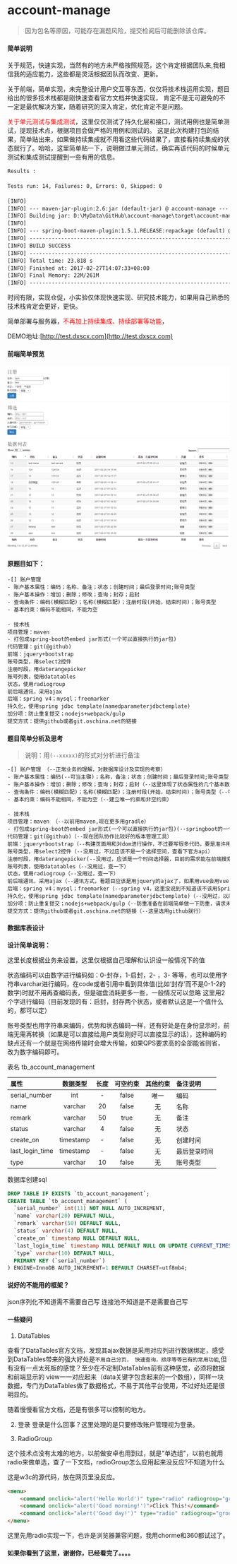 # account-manage
> 因为包名等原因，可能存在漏题风险，提交检阅后可能删除该仓库。

#### 简单说明

关于规范，快速实现，当然有的地方未严格按照规范，这个肯定根据团队来,我相信我的适应能力，这些都是灵活根据团队而改变、更新。

关于前端，简单实现，未完整设计用户交互等东西，仅仅将技术栈运用实现，题目给出的很多技术栈都是刚快速查看官方文档并快速实现，
肯定不是无可避免的不一定是最优解决方案，随着研究的深入肯定，优化肯定不是问题。

<font color="red">关于单元测试与集成测试</font>，这里仅仅测试了持久化层和接口，测试用例也是简单测试，提现技术点，根据项目会做严格的用例和测试的。
这是此次构建打包的结果，简单贴出来，如果做持续集成就不用看这些代码结果了，直接看持续集成的状态就行了。哈哈，这里简单贴一下，说明做过单元测试，确实再该代码的时候单元测试和集成测试提醒到一些有用的信息。
```html
Results :

Tests run: 14, Failures: 0, Errors: 0, Skipped: 0

[INFO]
[INFO] --- maven-jar-plugin:2.6:jar (default-jar) @ account-manage ---
[INFO] Building jar: D:\MyData\GitHub\account-manage\target\account-manage-0.0.1-SNAPSHOT.jar
[INFO]
[INFO] --- spring-boot-maven-plugin:1.5.1.RELEASE:repackage (default) @ account-manage ---
[INFO] ------------------------------------------------------------------------
[INFO] BUILD SUCCESS
[INFO] ------------------------------------------------------------------------
[INFO] Total time: 23.818 s
[INFO] Finished at: 2017-02-27T14:07:33+08:00
[INFO] Final Memory: 22M/261M
[INFO] ------------------------------------------------------------------------

```

时间有限，实现仓促，小实验仅体现快速实现、研究技术能力，如果用自己熟悉的技术栈肯定会更好，更快。

简单部署与服务器，<font color="red">不再加上持续集成、持续部署等功能</font>，

DEMO地址:[http://test.dxscx.com](http://test.dxscx.com)

#### **前端简单预览**

![简单预览](preview/preview.png)

#### **原题目如下**：
```html
-[] 账户管理
- 账户基本属性：编码；名称，备注；状态；创建时间；最后登录时间;账号类型
- 账户基本操作：增加；删除；修改；查询；封存；启封
- 查询条件：编码(模糊匹配)；名称(模糊匹配)；注册时段(开始，结束时间)；账号类型
- 基本约束：编码不能相同，不能为空

- 技术栈
项目管理：maven
- 打包成spring-boot的embed jar形式(一个可以直接执行的jar包)
代码管理：git(@github)
前端：jquery+bootstrap
账号类型，用select2控件
注册时段，用daterangepicker
账号列表，使用datatables
状态，使用radiogroup
前后端通讯，采用ajax
后端：spring v4；mysql；freemarker
持久化，使用spring jdbc template(namedparameterjdbctemplate)
加分项：防止重复提交；nodejs+webpack/gulp
提交方式：提供github或者git.oschina.net的链接
```

#### **题目简单分析及思考**
> 说明：用`(--xxxxx)`的形式对分析进行备注

```html
-[] 账户管理 （--正常业务的理解，对数据库设计及实现的考察）
- 账户基本属性：编码(--可当主键)；名称，备注；状态；创建时间；最后登录时间;账号类型
- 账户基本操作：增加；删除；修改；查询；封存；启封（--这里体现了状态属性的几个基本数据项）
- 查询条件：编码(模糊匹配)；名称(模糊匹配)；注册时段(开始，结束时间)；账号类型（--可以考虑在查询项建立索引，仅仅是考虑，根据业务需求来考量是否需要）
- 基本约束：编码不能相同，不能为空（--建立唯一约束和非空约束）

- 技术栈
项目管理：maven （--以前用maven,现在更多用gradle）
- 打包成spring-boot的embed jar形式(一个可以直接执行的jar包)(--springboot的一个优势，内嵌tomcat的fat jar,有方便部署等优势)
代码管理：git(@github)（--现在团队协作比较好的版本管理工具）
前端：jquery+bootstrap（--构建页面用和对dom进行操作，不过要写很多代码，要是准许用另外的框架我会用vue来做前端的数据，操作更灵活）
账号类型，用select2控件（--没用过，不过应该不是一个选择空间，查看下官方api）
注册时段，用daterangepicker(--没用过，应该是一个时间选择器，目前的需求能在前端搜索是用得到)
账号列表，使用datatables（--没用过，查一下）
状态，使用radiogroup（--没用过，查一下）
前后端通讯，采用ajax（--通讯方式，看题目应该是用jquery的ajax了，如果用vue会用vue resource或则另外的ajax通讯框架）
后端：spring v4；mysql；freemarker（--spring v4，这里没说到不知道该不该用SpringMVC，mysql好久没用，实习一直用的postgres,这里应该问题不大，freemaker没用过，一种模板技术，应该是和其他差不了多少。）
持久化，使用spring jdbc template(namedparameterjdbctemplate)（--没用过，以前看soring官方文档看到过，更多时候用JPA,这里我猜测不让用ORM工具主要是考察写SQL吧，不然我会用ORM写代码更快，这里也没说连接池问题，这个技术栈呢？）
加分项：防止重复提交；nodejs+webpack/gulp（--防重准备在前端简单做一下防重，请求未返回或者超时时间内会置灰相关按钮，对于nodejs和webpack等等一些这里也就不做了，这些工具知识了解和简单使用就不再弄了）
提交方式：提供github或者git.oschina.net的链接（--这里选用github就行）
```

#### **数据库表设计**

**设计简单说明：**

这里长度根据业务来设置，这里仅根据自己理解和认识设一般情况下的值

状态编码可以由数字进行编码如：0-封存，1-启封，2- ，3- 等等，也可以使用字符串varchar进行编码，在code或者引用中看到具体值(比如‘封存’而不是0-1-2的数字)时就不用再查编码表，但是磁盘消耗更多一些，一般情况可以忽略
这里用2个字进行编码（目前发现的有：启封，封存两个状态，或者默认这是一个值什么的，都可以定）

账号类型也用字符串来编码，优势和状态编码一样，还有好处是在身份显示时，前端无需再转换（如果是可以直接给用户类型刚好可以直接显示的话），这种编码的缺点还有一个就是在网络传输时会增大传输，如果QPS要求高的全部能省则省，改为数字编码即可。

表名 tb_account_management

| 属性 | 数据类型 | 长度 | 可空约束 | 其他约束 | 备注说明  |
|:----|:--------:|:-----:|:----:|:----:|:--------------|
| serial_number | int | - | false | 唯一 | 编码 |
| name | varchar | 20 | false | 无 | 名称 |
| remark | varchar | 50 | true | 无 | 备注 |
| status | varchar | 4 | false | 无 | 状态 |
| create_on | timestamp | - | false | 无 | 创建时间 |
| last_login_time | timestamp | - | false | 无 |最后登录时间 |
| type | varchar | 10 | false | 无 | 账号类型 |

数据库创建sql
```sql
DROP TABLE IF EXISTS `tb_account_management`;
CREATE TABLE `tb_account_management` (
  `serial_number` int(11) NOT NULL AUTO_INCREMENT,
  `name` varchar(20) DEFAULT NULL,
  `remark` varchar(50) DEFAULT NULL,
  `status` varchar(4) DEFAULT NULL,
  `create_on` timestamp NULL DEFAULT NULL,
  `last_login_time` timestamp NULL DEFAULT NULL ON UPDATE CURRENT_TIMESTAMP,
  `type` varchar(10) DEFAULT NULL,
  PRIMARY KEY (`serial_number`)
) ENGINE=InnoDB AUTO_INCREMENT=1 DEFAULT CHARSET=utf8mb4;
```


#### 说好的不能用的框架？
json序列化不知道需不需要自己写
连接池不知道是不是需要自己写

#### 一些疑问

1. DataTables

查看了DataTables官方文档，发现其ajax数据是采用对应列进行数据绑定，感受到DataTables带来的强大好处是`不用自己分页，
快速查询，排序等等已有的常用功能`,但有没有一点太死板的感觉？至少在不定制DataTables前有这种感觉，必须将数据和前端显示的
view一一对应起来（data关键字包含起来的一个数组），同样一块数据，专门为DataTables做了数据格式，不易于其他平台使用，不过好处还是很明显的。

随着慢慢看官方文档，还是有很多可以控制的地方。

2. 登录
登录是什么回事？这里处理的是只要修改账户管理视为登录。

3. RadioGroup

这个技术点没有太难的地方，以前做安卓也用到过，就是"单选组"，以前也就用radio来做单选，查了一下文档，radioGroup怎么应用起来没反应?不知道为什么

这是w3c的源代码，放在网页里没反应。

```html
<menu>
    <command onclick="alert('Hello World')" type="radio" radiogroup="group1">Click Me!</command>
    <command onclick="alert('Good morning!')">Click This!</command>
    <command onclick="alert('Good day!')" type="radio" radiogroup="group1">And this!</command>
</menu>
```
这里先用radio实现一下，也许是浏览器兼容问题，我用chorme和360都试过了。


#### 如果你看到了这里，谢谢你，已经看完了。。。。